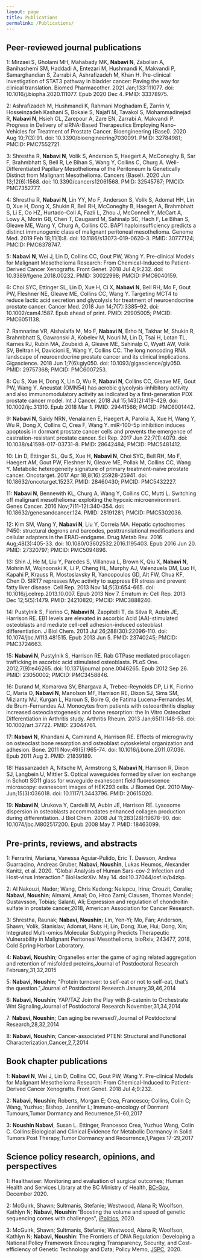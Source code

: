```yaml
---
layout: page
title: Publications
permalink: /Publications/
---
```


## Peer-reviewed journal publications

1: Mirzaei S, Gholami MH, Mahabady MK, **Nabavi N**, Zabolian A, Banihashemi SM,
Haddadi A, Entezari M, Hushmandi K, Makvandi P, Samarghandian S, Zarrabi A,
Ashrafizadeh M, Khan H. Pre-clinical investigation of STAT3 pathway in bladder
cancer: Paving the way for clinical translation. Biomed Pharmacother. 2021
Jan;133:111077. doi: 10.1016/j.biopha.2020.111077. Epub 2020 Dec 4. PMID:
33378975.

2: Ashrafizadeh M, Hushmandi K, Rahmani Moghadam E, Zarrin V, Hosseinzadeh
Kashani S, Bokaie S, Najafi M, Tavakol S, Mohammadinejad R, **Nabavi N**, Hsieh CL,
Zarepour A, Zare EN, Zarrabi A, Makvandi P. Progress in Delivery of siRNA-Based
Therapeutics Employing Nano-Vehicles for Treatment of Prostate Cancer.
Bioengineering (Basel). 2020 Aug 10;7(3):91. doi: 10.3390/bioengineering7030091.
PMID: 32784981; PMCID: PMC7552721.

3: Shrestha R, **Nabavi N**, Volik S, Anderson S, Haegert A, McConeghy B, Sar F,
Brahmbhatt S, Bell R, Le Bihan S, Wang Y, Collins C, Churg A. Well-
Differentiated Papillary Mesothelioma of the Peritoneum Is Genetically Distinct
from Malignant Mesothelioma. Cancers (Basel). 2020 Jun 13;12(6):1568. doi:
10.3390/cancers12061568. PMID: 32545767; PMCID: PMC7352777.

4: Shrestha R, **Nabavi N**, Lin YY, Mo F, Anderson S, Volik S, Adomat HH, Lin D,
Xue H, Dong X, Shukin R, Bell RH, McConeghy B, Haegert A, Brahmbhatt S, Li E, Oo
HZ, Hurtado-Coll A, Fazli L, Zhou J, McConnell Y, McCart A, Lowy A, Morin GB,
Chen T, Daugaard M, Sahinalp SC, Hach F, Le Bihan S, Gleave ME, Wang Y, Churg A,
Collins CC. BAP1 haploinsufficiency predicts a distinct immunogenic class of
malignant peritoneal mesothelioma. Genome Med. 2019 Feb 18;11(1):8. doi:
10.1186/s13073-019-0620-3. PMID: 30777124; PMCID: PMC6378747.

5: **Nabavi N**, Wei J, Lin D, Collins CC, Gout PW, Wang Y. Pre-clinical Models for
Malignant Mesothelioma Research: From Chemical-Induced to Patient-Derived Cancer
Xenografts. Front Genet. 2018 Jul 4;9:232. doi: 10.3389/fgene.2018.00232. PMID:
30022998; PMCID: PMC6040159.

6: Choi SYC, Ettinger SL, Lin D, Xue H, Ci X, **Nabavi N**, Bell RH, Mo F, Gout PW,
Fleshner NE, Gleave ME, Collins CC, Wang Y. Targeting MCT4 to reduce lactic acid
secretion and glycolysis for treatment of neuroendocrine prostate cancer. Cancer
Med. 2018 Jun 14;7(7):3385–92. doi: 10.1002/cam4.1587. Epub ahead of print.
PMID: 29905005; PMCID: PMC6051138.

7: Ramnarine VR, Alshalalfa M, Mo F, **Nabavi N**, Erho N, Takhar M, Shukin R,
Brahmbhatt S, Gawronski A, Kobelev M, Nouri M, Lin D, Tsai H, Lotan TL, Karnes
RJ, Rubin MA, Zoubeidi A, Gleave ME, Sahinalp C, Wyatt AW, Volik SV, Beltran H,
Davicioni E, Wang Y, Collins CC. The long noncoding RNA landscape of
neuroendocrine prostate cancer and its clinical implications. Gigascience. 2018
Jun 1;7(6):giy050. doi: 10.1093/gigascience/giy050. PMID: 29757368; PMCID:
PMC6007253.

8: Qu S, Xue H, Dong X, Lin D, Wu R, **Nabavi N**, Collins CC, Gleave ME, Gout PW,
Wang Y. Aneustat (OMN54) has aerobic glycolysis-inhibitory activity and also
immunomodulatory activity as indicated by a first-generation PDX prostate cancer
model. Int J Cancer. 2018 Jul 15;143(2):419-429. doi: 10.1002/ijc.31310. Epub
2018 Mar 1. PMID: 29441566; PMCID: PMC6001442.

9: **Nabavi N**, Saidy NRN, Venalainen E, Haegert A, Parolia A, Xue H, Wang Y, Wu R,
Dong X, Collins C, Crea F, Wang Y. miR-100-5p inhibition induces apoptosis in
dormant prostate cancer cells and prevents the emergence of castration-resistant
prostate cancer. Sci Rep. 2017 Jun 22;7(1):4079. doi:
10.1038/s41598-017-03731-8. PMID: 28642484; PMCID: PMC5481412.

10: Lin D, Ettinger SL, Qu S, Xue H, **Nabavi N**, Choi SYC, Bell RH, Mo F, Haegert
AM, Gout PW, Fleshner N, Gleave ME, Pollak M, Collins CC, Wang Y. Metabolic
heterogeneity signature of primary treatment-naïve prostate cancer. Oncotarget.
2017 Apr 18;8(16):25928-25941. doi: 10.18632/oncotarget.15237. PMID: 28460430;
PMCID: PMC5432227.

11: **Nabavi N**, Bennewith KL, Churg A, Wang Y, Collins CC, Mutti L. Switching off
malignant mesothelioma: exploiting the hypoxic microenvironment. Genes Cancer.
2016 Nov;7(11-12):340-354. doi: 10.18632/genesandcancer.124. PMID: 28191281;
PMCID: PMC5302036.

12: Kim SM, Wang Y, **Nabavi N**, Liu Y, Correia MA. Hepatic cytochromes P450:
structural degrons and barcodes, posttranslational modifications and cellular
adapters in the ERAD-endgame. Drug Metab Rev. 2016 Aug;48(3):405-33. doi:
10.1080/03602532.2016.1195403. Epub 2016 Jun 20. PMID: 27320797; PMCID:
PMC5094896.

13: Shin J, He M, Liu Y, Paredes S, Villanova L, Brown K, Qiu X, **Nabavi N**,
Mohrin M, Wojnoonski K, Li P, Cheng HL, Murphy AJ, Valenzuela DM, Luo H, Kapahi
P, Krauss R, Mostoslavsky R, Yancopoulos GD, Alt FW, Chua KF, Chen D. SIRT7
represses Myc activity to suppress ER stress and prevent fatty liver disease.
Cell Rep. 2013 Nov 14;5(3):654-665. doi: 10.1016/j.celrep.2013.10.007. Epub 2013
Nov 7. Erratum in: Cell Rep. 2013 Dec 12;5(5):1479. PMID: 24210820; PMCID:
PMC3888240.

14: Pustylnik S, Fiorino C, **Nabavi N**, Zappitelli T, da Silva R, Aubin JE,
Harrison RE. EB1 levels are elevated in ascorbic Acid (AA)-stimulated
osteoblasts and mediate cell-cell adhesion-induced osteoblast differentiation. J
Biol Chem. 2013 Jul 26;288(30):22096-110. doi: 10.1074/jbc.M113.481515. Epub
2013 Jun 5. PMID: 23740245; PMCID: PMC3724663.

15: **Nabavi N**, Pustylnik S, Harrison RE. Rab GTPase mediated procollagen
trafficking in ascorbic acid stimulated osteoblasts. PLoS One. 2012;7(9):e46265.
doi: 10.1371/journal.pone.0046265. Epub 2012 Sep 26. PMID: 23050002; PMCID:
PMC3458846.

16: Durand M, Komarova SV, Bhargava A, Trebec-Reynolds DP, Li K, Fiorino C,
Maria O, **Nabavi N**, Manolson MF, Harrison RE, Dixon SJ, Sims SM, Mizianty MJ,
Kurgan L, Haroun S, Boire G, de Fatima Lucena-Fernandes M, de Brum-Fernandes AJ.
Monocytes from patients with osteoarthritis display increased osteoclastogenesis
and bone resorption: the In Vitro Osteoclast Differentiation in Arthritis study.
Arthritis Rheum. 2013 Jan;65(1):148-58. doi: 10.1002/art.37722. PMID: 23044761.

17: **Nabavi N**, Khandani A, Camirand A, Harrison RE. Effects of microgravity on
osteoclast bone resorption and osteoblast cytoskeletal organization and
adhesion. Bone. 2011 Nov;49(5):965-74. doi: 10.1016/j.bone.2011.07.036. Epub
2011 Aug 2. PMID: 21839189.

18: Hassanzadeh A, Nitsche M, Armstrong S, **Nabavi N**, Harrison R, Dixon SJ,
Langbein U, Mittler S. Optical waveguides formed by silver ion exchange in
Schott SG11 glass for waveguide evanescent field fluorescence microscopy:
evanescent images of HEK293 cells. J Biomed Opt. 2010 May-Jun;15(3):036018. doi:
10.1117/1.3443796. PMID: 20615020.

19: **Nabavi N**, Urukova Y, Cardelli M, Aubin JE, Harrison RE. Lysosome dispersion
in osteoblasts accommodates enhanced collagen production during differentiation.
J Biol Chem. 2008 Jul 11;283(28):19678-90. doi: 10.1074/jbc.M802517200. Epub
2008 May 7. PMID: 18463099.


## Pre-prints, reviews, and abstracts

1: Ferrarini, Mariana, Vanessa Aguiar-Pulido, Eric T. Dawson, Andrea Guarracino, Andreas Gruber, **Nabavi, Noushin**, Lukas Heumos, Alexander Kanitz, et al. 2020. “Global Analysis of Human Sars-cov-2 Infection and Host-virus Interaction.” BioHackrXiv. May 14. doi:10.37044/osf.io/b4zkp.

2: Al Nakouzi, Nader; Wang, Chris Kedong; Nelepcu, Irina; Crouzit, Coralie; **Nabavi, Noushin**; Almami, Amal; Oo, Htoo Zarni; Clausen, Thomas Mandel; Gustavsson, Tobias; Salanti, Ali; Expression and regulation of chondroitin sulfate in prostate cancer,2018, American Association for Cancer Research.

3: Shrestha, Raunak; **Nabavi, Noushin**; Lin, Yen-Yi; Mo, Fan; Anderson, Shawn; Volik, Stanislav; Adomat, Hans H; Lin, Dong; Xue, Hui; Dong, Xin; Integrated Multi-omics Molecular Subtyping Predicts Therapeutic Vulnerability in Malignant Peritoneal Mesothelioma, bioRxiv, 243477, 2018, Cold Spring Harbor Laboratory.

4: **Nabavi, Noushin**; Organelles enter the game of aging related aggregation and retention of misfolded proteins,Journal of Postdoctoral Research February,31,32,2015

5: **Nabavi, Noushin**; "Protein turnover: to self-eat or not to self-eat, that’s the question.",Journal of Postdoctoral Research January,39,46,2014

6: **Nabavi, Noushin**; YAP/TAZ Join the Play with β-catenin to Orchestrate Wnt Signaling,Journal of Postdoctoral Research November,31,34,2014

7: **Nabavi, Noushin**; Can aging be reversed?,Journal of Postdoctoral Research,28,32,2014

8: **Nabavi, Noushin**; Cancer-associated PTEN: Structural and Functional Characterization,Cancer,2,7,2014

## Book chapter publications

1: **Nabavi N**, Wei J, Lin D, Collins CC, Gout PW, Wang Y. Pre-clinical Models for
Malignant Mesothelioma Research: From Chemical-Induced to Patient-Derived Cancer
Xenografts. Front Genet. 2018 Jul 4;9:232.

2: **Nabavi, Noushin**; Roberts, Morgan E; Crea, Francesco; Collins, Colin C; Wang, Yuzhuo; Bishop, Jennifer L; Immuno-oncology of Dormant Tumours,Tumor Dormancy and Recurrence,51-60,2017

3: **Noushin Nabavi**, Susan L. Ettinger, Francesco Crea, Yuzhuo Wang, Colin C. Collins:Biological and Clinical Evidence for Metabolic Dormancy in Solid Tumors Post Therapy,Tumor Dormancy and Recurrence,1,Pages 17-29,2017

## Science policy research, opinions, and perspectives

1: Healthwiser: Monitoring and evaluation of surgical outcomes; Human Health and Services Library at the BC Ministry of Health, [BC-Gov](http://sirsi.hlth.gov.bc.ca/uhtbin/cgisirsi.exe/x/0/0/57/5/0?searchdata1=53917%7BCKEY%7D&searchfield1=GENERAL%5ESUBJECT%5EGENERAL%5E%5E&user_id=WEBSERVER), December 2020.

2: McGuirk, Shawn; Sultmanis, Stefanie; Westwood, Alana R; Woolfson, Kathlyn N; **Nabavi, Noushin**:"Boosting the volume and speed of genetic sequencing comes with challenges", [iPolitics](https://ipolitics.ca/2020/11/03/boosting-the-volume-and-speed-of-genetic-sequencing-comes-with-challenges), 2020.

3: McGuirk, Shawn; Sultmanis, Stefanie; Westwood, Alana R; Woolfson, Kathlyn N; **Nabavi, Noushin**: The Frontiers of DNA Regulation: Developing a National Policy Framework Encouraging Transparency, Security, and Cost-efficiency of Genetic Technology and Data; Policy Memo, [JSPC](https://www.sciencepolicyjournal.org/article_1038126_jspg_16_01_08.html), 2020.

